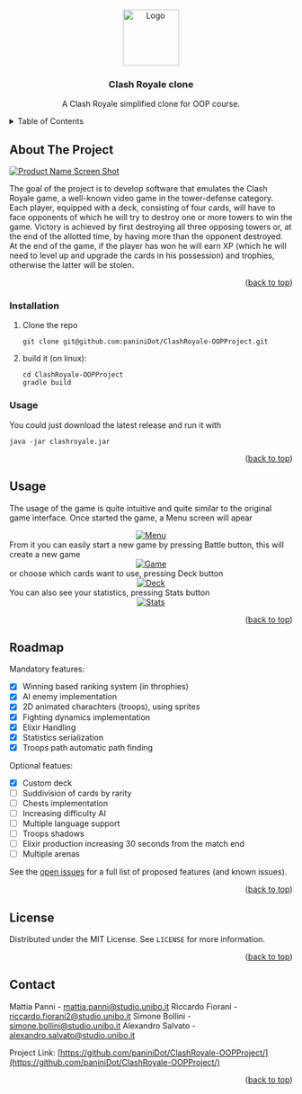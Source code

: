 <!-- Improved compatibility of back to top link: See: https://github.com/othneildrew/Best-README-Template/pull/73 -->
<a name="readme-top"></a>
<!--
*** Thanks for checking out the Best-README-Template. If you have a suggestion
*** that would make this better, please fork the repo and create a pull request
*** or simply open an issue with the tag "enhancement".
*** Don't forget to give the project a star!
*** Thanks again! Now go create something AMAZING! :D
-->




<!-- PROJECT LOGO -->
<br />
<div align="center">
  <a href="https://github.com/paniniDot/ClashRoyale-OOPProject">
    <img src="images/logo.png" alt="Logo" width="100" height="100">
  </a>

<h3 align="center">Clash Royale clone</h3>

  <p align="center">
    A Clash Royale simplified clone for OOP course. 
</div>



<!-- TABLE OF CONTENTS -->
<details>
  <summary>Table of Contents</summary>
  <ol>
    <li>
      <a href="#about-the-project">About The Project</a>
    </li>
    <li>
      <a href="#getting-started">Getting Started</a>
      <ul>
        <li><a href="#installation">Installation</a></li>
      </ul>
    </li>
    <li><a href="#usage">Usage</a></li>
    <li><a href="#roadmap">Roadmap</a></li>
    <li><a href="#license">License</a></li>
    <li><a href="#contact">Contact</a></li>
  </ol>
</details>



<!-- ABOUT THE PROJECT -->
## About The Project

[![Product Name Screen Shot][product-screenshot]](https://clashroyale.com/)

The goal of the project is to develop software that emulates the Clash Royale game, 
a well-known video game in the tower-defense category. Each player, equipped with a deck, consisting of four cards,
will have to face opponents of which he will try to destroy one or more towers to win the game. 
Victory is achieved by first destroying all three opposing towers or, at the end of the allotted time, 
by having more than the opponent destroyed. 
At the end of the game, if the player has won he will earn XP (which he will need to level up and upgrade 
the cards in his possession) and trophies, otherwise the latter will be stolen.


<p align="right">(<a href="#readme-top">back to top</a>)</p>



<!-- GETTING STARTED -->
### Installation

1. Clone the repo
   ```
   git clone git@github.com:paniniDot/ClashRoyale-OOPProject.git
   ```
3. build it (on linux):
   ```
   cd ClashRoyale-OOPProject
   gradle build
   ```
### Usage
You could just download the latest release and run it with
   ```
   java -jar clashroyale.jar
   ```

<p align="right">(<a href="#readme-top">back to top</a>)</p>



<!-- USAGE EXAMPLES -->
## Usage
The usage of the game is quite intuitive and quite similar to the original game interface.
Once started the game, a Menu screen will apear
<div align="center">
  <a href="https://github.com/paniniDot/ClashRoyale-OOPProject/">
    <img src="images/menu.png" alt="Menu">
  </a>
</div>
From it you can easily start a new game by pressing Battle button, this will create a new game 
<div align="center">
  <a href="https://github.com/paniniDot/ClashRoyale-OOPProject/">
    <img src="images/game.png" alt="Game">
  </a>
</div>
or choose which cards want to use, pressing Deck button
<div align="center">
  <a href="https://github.com/paniniDot/ClashRoyale-OOPProject/">
    <img src="images/deck.png" alt="Deck">
  </a>
</div>
You can also see your statistics, pressing Stats button
<div align="center">
  <a href="https://github.com/paniniDot/ClashRoyale-OOPProject/">
    <img src="images/stats.png" alt="Stats">
  </a>
</div>
<p align="right">(<a href="#readme-top">back to top</a>)</p>



<!-- ROADMAP -->
## Roadmap

Mandatory features:
- [X] Winning based ranking system (in throphies)
- [X] AI enemy implementation
- [X] 2D animated charachters (troops), using sprites
- [X] Fighting dynamics implementation
- [X] Elixir Handling
- [X] Statistics serialization
- [X] Troops path automatic path finding

Optional featues:
- [X] Custom deck
- [ ] Suddivision of cards by rarity
- [ ] Chests implementation
- [ ] Increasing difficulty AI
- [ ] Multiple language support
- [ ] Troops shadows
- [ ] Elixir production increasing 30 seconds from the match end
- [ ] Multiple arenas

See the [open issues](https://github.com/github_username/repo_name/issues) for a full list of proposed features (and known issues).

<p align="right">(<a href="#readme-top">back to top</a>)</p>


<!-- LICENSE -->
## License

Distributed under the MIT License. See `LICENSE` for more information.

<p align="right">(<a href="#readme-top">back to top</a>)</p>



<!-- CONTACT -->
## Contact

Mattia Panni - mattia.panni@studio.unibo.it
Riccardo Fiorani - riccardo.fiorani2@studio.unibo.it
Simone Bollini - simone.bollini@studio.unibo.it
Alexandro Salvato - alexandro.salvato@studio.unibo.it

Project Link: [https://github.com/paniniDot/ClashRoyale-OOPProject/](https://github.com/paniniDot/ClashRoyale-OOPProject/)

<p align="right">(<a href="#readme-top">back to top</a>)</p>




<!-- MARKDOWN LINKS & IMAGES -->
[license-shield]: https://img.shields.io/github/license/github_username/ClashRoyale-OOPProject.svg?style=for-the-badge
[license-url]: https://github.com/paniniDot/ClashRoyale-OOPProject/blob/master/LICENSE
[product-screenshot]: images/secondLogo.png
